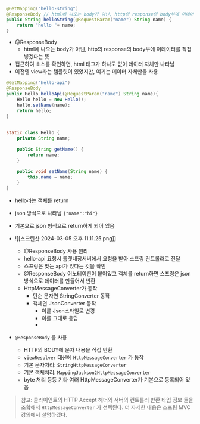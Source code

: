 

```java
@GetMapping("hello-string")  
@ResponseBody // html에 나오는 body가 아닌, http의 response의 body부에 이데이터를 직접 넣겠다는 뜻  
public String helloString(@RequestParam("name") String name) {  
    return "hello "+ name;  
}
```
- @ResponseBody
	- html에 나오는 body가 아닌, http의 response의 body부에 이데이터를 직접 넣겠다는 뜻
- 접근하여 소스를 확인하면, html 태그가 하나도 없이 데이터 자체만 나타남
- 이전엔 view라는 템플릿이 있었지만, 여기는 데이터 자체만을 사용

```java
@GetMapping("hello-api")  
@ResponseBody  
public Hello helloApi(@RequestParam("name") String name){  
    Hello hello = new Hello();  
    hello.setName(name);  
    return hello;  
}  
  
  
static class Hello {  
    private String name;  
  
    public String getName() {  
        return name;  
    }  
  
    public void setName(String name) {  
        this.name = name;  
    }  
}
```

- hello라는 객체를 return
- json 방식으로 나타남 `{"name":"hi"}`
- 기본으로 json 형식으로 return하게 되어 있음



- ![[스크린샷 2024-03-05 오후 11.11.25.png]]
	- @ResponseBody 사용 원리
	- hello-api 요청시 톰캣내장서버에서 요청을 받아 스프링 컨트롤러로 전달
	- 스프링은 맞는 api가 있다는 것을 확인
	- @ResponseBody 어노테이션이 붙어있고 객체를 return하면 스프링은 json 방식으로 데이터를 만들어서 반환
	- HttpMessageConverter가 동작
		- 단순 문자면 StringConverter 동작
		- 객체면 JsonConverter 동작
			- 이를 Json스타일로 변경
			- 이를 그대로 응답
			- 

- `@ResponseBody` 를 사용  
	- HTTP의 BODY에 문자 내용을 직접 반환  
	- `viewResolver` 대신에 `HttpMessageConverter` 가 동작  
	- 기본 문자처리: `StringHttpMessageConverter`  
	- 기본 객체처리: `MappingJackson2HttpMessageConverter`  
	- byte 처리 등등 기타 여러 HttpMessageConverter가 기본으로 등록되어 있음

> 참고: 클라이언트의 HTTP Accept 해더와 서버의 컨트롤러 반환 타입 정보 둘을 조합해서 `HttpMessageConverter` 가 선택된다.
> 더 자세한 내용은 스프링 MVC 강의에서 설명하겠다.

